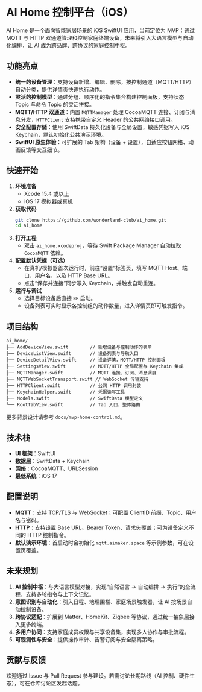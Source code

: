 # AI Home 控制平台（iOS）

AI Home 是一个面向智能家居场景的 iOS SwiftUI 应用，当前定位为 MVP：通过 MQTT 与 HTTP 双通道管理和控制家庭终端设备，未来将引入大语言模型与自动化编排，让 AI 成为跨品牌、跨协议的家庭控制中枢。

## 功能亮点
- **统一的设备管理**：支持设备新增、编辑、删除，按控制通道（MQTT/HTTP）自动分类，提供详情页快速执行动作。
- **灵活的控制模型**：通过分组、顺序化的指令集合构建控制面板，支持状态 Topic 与命令 Topic 的灵活拼接。
- **MQTT/HTTP 双通道**：内置 `MQTTManager` 处理 CocoaMQTT 连接、订阅与消息分发，`HTTPClient` 支持携带自定义 Header 的公共网络接口调用。
- **安全配置存储**：使用 SwiftData 持久化设备与全局设置，敏感凭据写入 iOS Keychain，默认初始化公共演示环境。
- **SwiftUI 原生体验**：可扩展的 Tab 架构（设备 + 设置），自适应按钮网格、动画反馈等交互细节。

## 快速开始
1. **环境准备**
   - Xcode 15.4 或以上
   - iOS 17 模拟器或真机
2. **获取代码**
   ```bash
   git clone https://github.com/wonderland-club/ai_home.git
   cd ai_home
   ```
3. **打开工程**
   - 双击 `ai_home.xcodeproj`，等待 Swift Package Manager 自动拉取 `CocoaMQTT` 依赖。
4. **配置默认凭据（可选）**
   - 在真机/模拟器首次运行时，前往“设置”标签页，填写 MQTT Host、端口、用户名，以及 HTTP Base URL。
   - 点击“保存并连接”同步写入 Keychain，并触发自动重连。
5. **运行与调试**
   - 选择目标设备后直接 `⌘R` 启动。
   - 设备列表可实时显示各控制组的动作数量，进入详情页即可触发指令。

## 项目结构
```
ai_home/
├── AddDeviceView.swift        // 新增设备与控制动作的表单
├── DeviceListView.swift       // 设备列表与导航入口
├── DeviceDetailView.swift     // 设备详情，MQTT/HTTP 控制面板
├── SettingsView.swift         // MQTT/HTTP 全局配置与 Keychain 集成
├── MQTTManager.swift          // MQTT 连接、订阅、消息调度
├── MQTTWebSocketTransport.swift // WebSocket 传输支持
├── HTTPClient.swift           // 公网 HTTP 调用封装
├── KeychainHelper.swift       // 凭据读写工具
├── Models.swift               // SwiftData 模型定义
└── RootTabView.swift          // Tab 入口、整体路由
```
更多背景设计请参考 `docs/mvp-home-control.md`。

## 技术栈
- **UI 框架**：SwiftUI
- **数据层**：SwiftData + Keychain
- **网络**：CocoaMQTT、URLSession
- **最低系统**：iOS 17

## 配置说明
- **MQTT**：支持 TCP/TLS 与 WebSocket；可配置 ClientID 前缀、Topic、用户名与密码。
- **HTTP**：支持设置 Base URL、Bearer Token、请求头覆盖；可为设备定义不同的 HTTP 控制指令。
- **默认演示环境**：首启动时会初始化 `mqtt.aimaker.space` 等示例参数，可在设置页覆盖。

## 未来规划
1. **AI 控制中枢**：与大语言模型对接，实现“自然语言 → 自动编排 → 执行”的全流程，支持多轮指令与上下文记忆。
2. **意图识别与自动化**：引入日程、地理围栏、家庭场景触发器，让 AI 按场景自动控制设备。
3. **跨协议适配**：扩展到 Matter、HomeKit、Zigbee 等协议，通过统一抽象层接入更多终端。
4. **多用户协同**：支持家庭成员权限与共享设备集，实现多人协作与审批流程。
5. **可观测性与安全**：提供操作审计、告警订阅与安全隔离策略。

## 贡献与反馈
欢迎通过 Issue 与 Pull Request 参与建设。若需讨论长期路线（AI 控制、硬件生态），可在仓库讨论区发起话题。

